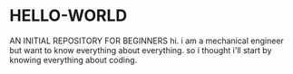 # HELLO-WORLD
AN INITIAL REPOSITORY FOR BEGINNERS
hi. i am a mechanical engineer but want to know everything about everything. so i thought i'll start by knowing everything about coding.
